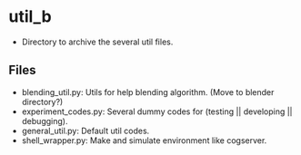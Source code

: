 # util_b
* Directory to archive the several util files.

## Files
* blending_util.py: Utils for help blending algorithm. (Move to blender directory?)
* experiment_codes.py: Several dummy codes for (testing || developing || debugging).
* general_util.py: Default util codes.
* shell_wrapper.py: Make and simulate environment like cogserver.